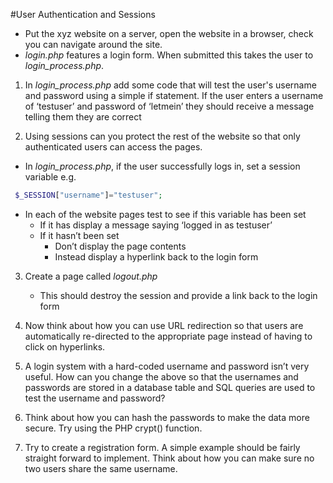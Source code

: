 #User Authentication and Sessions

* Put the xyz website on a server, open the website in a browser, check you can navigate around the site. 
* *login.php* features a login form. When submitted this takes the user to *login_process.php*.

1. In *login_process.php* add some code that will test the user's username and password using a simple if statement. If the user enters a username of ‘testuser’ and password of ‘letmein’ they should receive a message telling them they are correct

2. Using sessions can you protect the rest of the website so that only authenticated users can access the pages. 
  * In *login_process.php*, if the user successfully logs in, set a session variable e.g. 
   ```php
    $_SESSION["username"]="testuser"; 
   ```
  * In each of the website pages test to see if this variable has been set
     * If it has display a message saying ‘logged in as testuser’
     * If it hasn’t been set 
       * Don’t display the page contents
       * Instead display a hyperlink back to the login form

3. Create a page called *logout.php*
   * This should destroy the session and provide a link back to the login form

4.	Now think about how you can use URL redirection so that users are automatically re-directed to the appropriate page instead of having to click on hyperlinks.

5.	A login system with a hard-coded username and password isn’t very useful. How can you change the above so that the usernames and passwords are stored in a database table and SQL queries are used to test the username and password? 

6. Think about how you can hash the passwords to make the data more secure. Try using the PHP crypt() function.

7. Try to create a registration form. A simple example should be fairly straight forward to implement. Think about how you can make sure no two users share the same username. 

